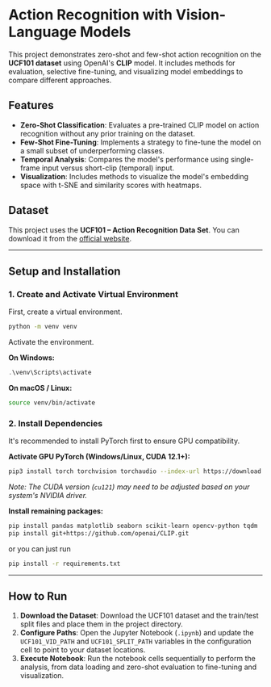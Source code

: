 # Action Recognition with Vision-Language Models

This project demonstrates zero-shot and few-shot action recognition on the **UCF101 dataset** using OpenAI's **CLIP** model. It includes methods for evaluation, selective fine-tuning, and visualizing model embeddings to compare different approaches.

## Features

  * **Zero-Shot Classification**: Evaluates a pre-trained CLIP model on action recognition without any prior training on the dataset.
  * **Few-Shot Fine-Tuning**: Implements a strategy to fine-tune the model on a small subset of underperforming classes.
  * **Temporal Analysis**: Compares the model's performance using single-frame input versus short-clip (temporal) input.
  * **Visualization**: Includes methods to visualize the model's embedding space with t-SNE and similarity scores with heatmaps.

## Dataset

This project uses the **UCF101 – Action Recognition Data Set**. You can download it from the [official website](https://www.crcv.ucf.edu/data/UCF101.php).

-----

## Setup and Installation

### 1\. Create and Activate Virtual Environment

First, create a virtual environment.

```bash
python -m venv venv
```

Activate the environment.

**On Windows:**

```powershell
.\venv\Scripts\activate
```

**On macOS / Linux:**

```bash
source venv/bin/activate
```

### 2\. Install Dependencies

It's recommended to install PyTorch first to ensure GPU compatibility.

**Activate GPU PyTorch (Windows/Linux, CUDA 12.1+):**

```bash
pip3 install torch torchvision torchaudio --index-url https://download.pytorch.org/whl/cu121
```

*Note: The CUDA version (`cu121`) may need to be adjusted based on your system's NVIDIA driver.*

**Install remaining packages:**

```bash
pip install pandas matplotlib seaborn scikit-learn opencv-python tqdm
pip install git+https://github.com/openai/CLIP.git
```

or you can just run
```bash
pip install -r requirements.txt
```

-----

## How to Run

1.  **Download the Dataset**: Download the UCF101 dataset and the train/test split files and place them in the project directory.
2.  **Configure Paths**: Open the Jupyter Notebook (`.ipynb`) and update the `UCF101_VID_PATH` and `UCF101_SPLIT_PATH` variables in the configuration cell to point to your dataset locations.
3.  **Execute Notebook**: Run the notebook cells sequentially to perform the analysis, from data loading and zero-shot evaluation to fine-tuning and visualization.